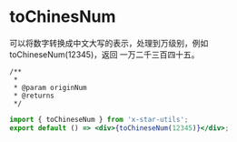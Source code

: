 # toChinesNum

可以将数字转换成中文大写的表示，处理到万级别，例如 toChineseNum(12345)，返回 一万二千三百四十五。

```
/**
 *
 * @param originNum
 * @returns
 */
```

```jsx
import { toChineseNum } from 'x-star-utils';
export default () => <div>{toChineseNum(12345)}</div>;
```
